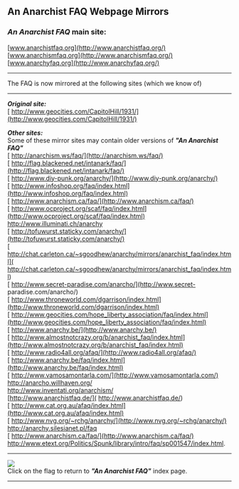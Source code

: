 ## An Anarchist FAQ Webpage Mirrors

### _An Anarchist FAQ_ main site:

[www.anarchistfaq.org](http://www.anarchistfaq.org/)  
[www.anarchismfaq.org](http://www.anarchismfaq.org/)
[www.anarchyfaq.org](http://www.anarchyfaq.org/)  

* * *

The FAQ is now mirrored at the following sites (which we know of)

* * *

_**Original site:**_  
[
http://www.geocities.com/CapitolHill/1931/](http://www.geocities.com/CapitolHill/1931/)  

_**Other sites:**_  
Some of these mirror sites may contain older versions of **_"An Anarchist
FAQ"_**  
[ http://anarchism.ws/faq/](http://anarchism.ws/faq/)  
[
http://flag.blackened.net/intanark/faq/](http://flag.blackened.net/intanark/faq/)  
[ http://www.diy-punk.org/anarchy/](http://www.diy-punk.org/anarchy/)  
[
http://www.infoshop.org/faq/index.html](http://www.infoshop.org/faq/index.html)  
[ http://www.anarchism.ca/faq/](http://www.anarchism.ca/faq/)  
[
http://www.ocproject.org/scaf/faq/index.html](http://www.ocproject.org/scaf/faq/index.html)  
[ http://www.illuminati.ch/anarchy ](http://www.illuminati.ch/anarchy)  
[
http://tofuwurst.staticky.com/anarchy/](http://tofuwurst.staticky.com/anarchy/)  
[ http://chat.carleton.ca/~sgoodhew/anarchy/mirrors/anarchist_faq/index.html](
http://chat.carleton.ca/~sgoodhew/anarchy/mirrors/anarchist_faq/index.html)  
[ http://www.secret-paradise.com/anarcho/](http://www.secret-
paradise.com/anarcho/)  
[
http://www.throneworld.com/dgarrison/index.html](http://www.throneworld.com/dgarrison/index.html)  
[
http://www.geocities.com/hope_liberty_association/faq/index.html](http://www.geocities.com/hope_liberty_association/faq/index.html)  
[ http://www.anarchy.be/](http://www.anarchy.be/)  
[
http://www.almostnotcrazy.org/b/anarchist_faq/index.html](http://www.almostnotcrazy.org/b/anarchist_faq/index.html)  
[ http://www.radio4all.org/afaq/](http://www.radio4all.org/afaq/)  
[ http://www.anarchy.be/faq/index.html](http://www.anarchy.be/faq/index.html)  
[ http://www.vamosamontarla.com/](http://www.vamosamontarla.com/)  
<http://anarcho.willhaven.org/>  
<http://www.inventati.org/anarchism/>  
[http://www.anarchistfaq.de/]( http://www.anarchistfaq.de/)  
[
http://www.cat.org.au/afaq/index.html](http://www.cat.org.au/afaq/index.html)  
[ http://www.nvg.org/~rchg/anarchy/](http://www.nvg.org/~rchg/anarchy/)  
<http://anarchy.silesianet.pl/faq>  
[ http://www.anarchism.ca/faq/](http://www.anarchism.ca/faq/)  
<http://www.etext.org/Politics/Spunk/library/intro/faq/sp001547/index.html>.  

* * *

[![](flag.gif)](index.html)  
Click on the flag to return to _**"An Anarchist FAQ"**_ index page.

* * *

